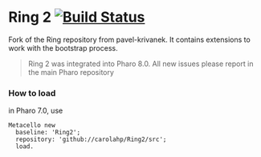 # Ring 2 [![Build Status](https://travis-ci.org/pavel-krivanek/Ring2.svg?branch=master)](https://travis-ci.org/pavel-krivanek/Ring2)
Fork of the Ring repository from pavel-krivanek.
It contains extensions to work with the bootstrap process.

> Ring 2 was integrated into Pharo 8.0. All new issues please report in the main Pharo repository

### How to load

in Pharo 7.0, use

```smalltalk
Metacello new
  baseline: 'Ring2';
  repository: 'github://carolahp/Ring2/src';
  load.
```

